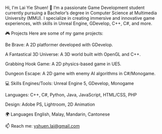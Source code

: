 Hi, I'm Lai Yie Shuen! 👋
I’m a passionate Game Development student currently pursuing a Bachelor’s degree in Computer Science at Multimedia University (MMU). I specialize in creating immersive and innovative game experiences, with skills in Unreal Engine, GDevelop, C++, C#, and more.

🎮 Projects
Here are some of my game projects:

Be Brave: A 2D platformer developed with GDevelop.

A Fantastical 3D Universe: A 3D world built with OpenGL and C++.

Grabbing Hook Game: A 2D physics-based game in UE5.

Dungeon Escape: A 2D game with enemy AI algorithms in C#/Monogame.

💻 Skills
Engines/Tools: Unreal Engine 5, GDevelop, Monogame

Languages: C++, C#, Python, Java, JavaScript, HTML/CSS, PHP

Design: Adobe PS, Lightroom, 2D Animation

🌍 Languages
English, Malay, Mandarin, Cantonese

📫 Reach me: yshuen.lai@gmail.com
